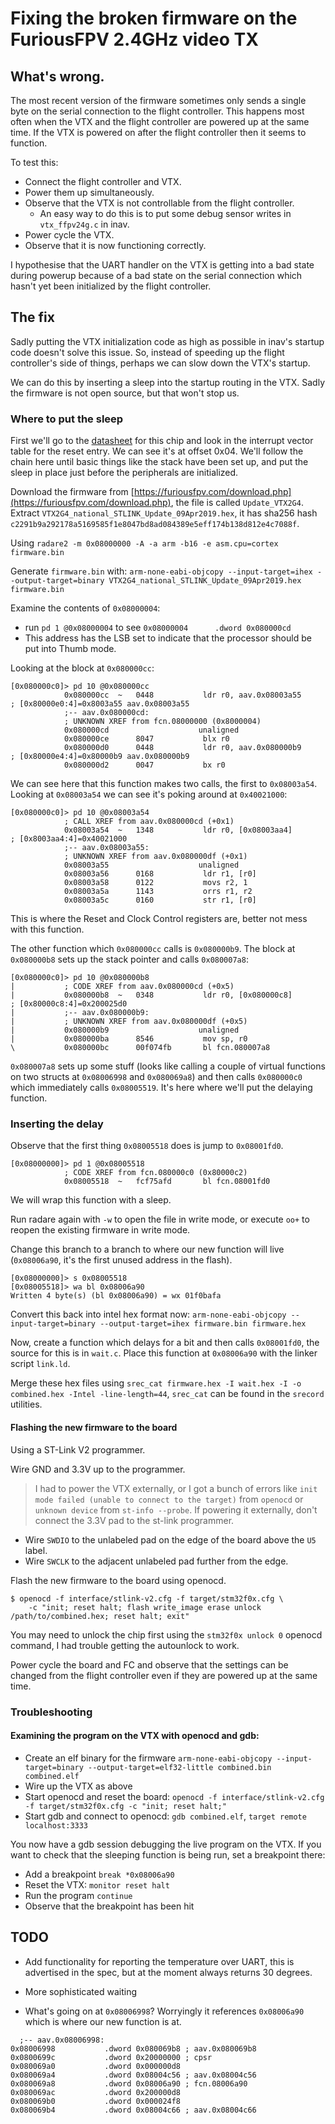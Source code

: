 # Fixing the broken firmware on the FuriousFPV 2.4GHz video TX

## What's wrong.

The most recent version of the firmware sometimes only sends a single byte on
the serial connection to the flight controller. This happens most often when the
VTX and the flight controller are powered up at the same time. If the VTX is
powered on after the flight controller then it seems to function.

To test this:

- Connect the flight controller and VTX.
- Power them up simultaneously.
- Observe that the VTX is not controllable from the flight controller.
  - An easy way to do this is to put some debug sensor writes in
    `vtx_ffpv24g.c` in inav.
- Power cycle the VTX.
- Observe that it is now functioning correctly.

I hypothesise that the UART handler on the VTX is getting into a bad state
during powerup because of a bad state on the serial connection which hasn't yet
been initialized by the flight controller.

## The fix

Sadly putting the VTX initialization code as high as possible in inav's startup
code doesn't solve this issue. So, instead of speeding up the flight
controller's side of things, perhaps we can slow down the VTX's startup.

We can do this by inserting a sleep into the startup routing in the VTX. Sadly
the firmware is not open source, but that won't stop us.

### Where to put the sleep

First we'll go to the
[datasheet](https://www.st.com/content/ccc/resource/technical/document/reference_manual/cf/10/a8/c4/29/fb/4c/42/DM00091010.pdf/files/DM00091010.pdf/jcr:content/translations/en.DM00091010.pdf)
for this chip and look in the interrupt vector table for the reset entry. We
can see it's at offset 0x04. We'll follow the chain here until basic things
like the stack have been set up, and put the sleep in place just before the
peripherals are initialized.

Download the firmware from
[https://furiousfpv.com/download.php](https://furiousfpv.com/download.php), the
file is called `Update_VTX2G4`. Extract
`VTX2G4_national_STLINK_Update_09Apr2019.hex`, it has sha256 hash
`c2291b9a292178a5169585f1e8047bd8ad084389e5eff174b138d812e4c7088f`.

Using `radare2 -m 0x08000000 -A -a arm -b16 -e asm.cpu=cortex firmware.bin`

Generate `firmware.bin` with: `arm-none-eabi-objcopy --input-target=ihex
--output-target=binary VTX2G4_national_STLINK_Update_09Apr2019.hex firmware.bin`

Examine the contents of `0x08000004`:

- run `pd 1 @0x08000004` to see `0x08000004      .dword 0x080000cd`
- This address has the LSB set to indicate that the processor should be put
  into Thumb mode.

Looking at the block at `0x080000cc`:

```
[0x080000c0]> pd 10 @0x080000cc
            0x080000cc  ~   0448           ldr r0, aav.0x08003a55      ; [0x80000e0:4]=0x8003a55 aav.0x08003a55
            ;-- aav.0x080000cd:
            ; UNKNOWN XREF from fcn.08000000 (0x8000004)
            0x080000cd                    unaligned
            0x080000ce      8047           blx r0
            0x080000d0      0448           ldr r0, aav.0x080000b9      ; [0x80000e4:4]=0x80000b9 aav.0x080000b9
            0x080000d2      0047           bx r0
```

We can see here that this function makes two calls, the first to `0x08003a54`.
Looking at `0x08003a54` we can see it's poking around at `0x40021000`:

```
[0x080000c0]> pd 10 @0x08003a54
            ; CALL XREF from aav.0x080000cd (+0x1)
            0x08003a54  ~   1348           ldr r0, [0x08003aa4]        ; [0x8003aa4:4]=0x40021000
            ;-- aav.0x08003a55:
            ; UNKNOWN XREF from aav.0x080000df (+0x1)
            0x08003a55                    unaligned
            0x08003a56      0168           ldr r1, [r0]
            0x08003a58      0122           movs r2, 1
            0x08003a5a      1143           orrs r1, r2
            0x08003a5c      0160           str r1, [r0]
```

This is where the Reset and Clock Control registers are, better not mess with
this function.

The other function which `0x080000cc` calls is `0x080000b9`. The block at
`0x080000b8` sets up the stack pointer and calls `0x080007a8`:

```
[0x080000c0]> pd 10 @0x080000b8
|           ; CODE XREF from aav.0x080000cd (+0x5)
|           0x080000b8  ~   0348           ldr r0, [0x080000c8]        ; [0x80000c8:4]=0x200025d0
|           ;-- aav.0x080000b9:
|           ; UNKNOWN XREF from aav.0x080000df (+0x5)
|           0x080000b9                    unaligned
|           0x080000ba      8546           mov sp, r0
\           0x080000bc      00f074fb       bl fcn.080007a8
```

`0x080007a8` sets up some stuff (looks like calling a couple of virtual
functions on two structs at `0x08006998` and `0x080069a8`) and then calls
`0x080000c0` which immediately calls `0x08005519`. It's here where we'll put
the delaying function.

### Inserting the delay

Observe that the first thing `0x08005518` does is jump to `0x08001fd0`.

```
[0x08000000]> pd 1 @0x08005518
            ; CODE XREF from fcn.080000c0 (0x80000c2)
            0x08005518  ~   fcf75afd       bl fcn.08001fd0
```

We will wrap this function with a sleep.

Run radare again with `-w` to open the file in write mode, or execute `oo+` to
reopen the existing firmware in write mode.

Change this branch to a branch to where our new function will live
(`0x08006a90`, it's the first unused address in the flash).

```
[0x08000000]> s 0x08005518
[0x08005518]> wa bl 0x08006a90
Written 4 byte(s) (bl 0x08006a90) = wx 01f0bafa
```

Convert this back into intel hex format now: `arm-none-eabi-objcopy
--input-target=binary --output-target=ihex firmware.bin firmware.hex`

Now, create a function which delays for a bit and then calls `0x08001fd0`, the
source for this is in `wait.c`. Place this function at `0x08006a90` with the
linker script `link.ld`.

Merge these hex files using `srec_cat firmware.hex -I wait.hex -I -o
combined.hex -Intel -line-length=44`, `srec_cat` can be found in the `srecord`
utilities.

#### Flashing the new firmware to the board

Using a ST-Link V2 programmer.

Wire GND and 3.3V up to the programmer.

> I had to power the VTX externally, or I got a bunch of errors like `init mode
> failed (unable to connect to the target)` from `openocd` or `unknown device`
> from `st-info --probe`. If powering it externally, don't connect the 3.3V pad
> to the st-link programmer.

- Wire `SWDIO` to the unlabeled pad on the edge of the board above the `U5` label.
- Wire `SWCLK` to the adjacent unlabeled pad further from the edge.

Flash the new firmware to the board using openocd.

```
$ openocd -f interface/stlink-v2.cfg -f target/stm32f0x.cfg \
    -c "init; reset halt; flash write_image erase unlock /path/to/combined.hex; reset halt; exit"
```

You may need to unlock the chip first using the `stm32f0x unlock 0` openocd
command, I had trouble getting the autounlock to work.

Power cycle the board and FC and observe that the settings can be changed from
the flight controller even if they are powered up at the same time.

### Troubleshooting

#### Examining the program on the VTX with openocd and gdb:

- Create an elf binary for the firmware `arm-none-eabi-objcopy
  --input-target=binary --output-target=elf32-little combined.bin combined.elf`
- Wire up the VTX as above
- Start openocd and reset the board: `openocd -f interface/stlink-v2.cfg -f
  target/stm32f0x.cfg -c "init; reset halt;"`
- Start gdb and connect to openocd: `gdb combined.elf`, `target remote localhost:3333`

You now have a gdb session debugging the live program on the VTX. If you want
to check that the sleeping function is being run, set a breakpoint there:

- Add a breakpoint `break *0x08006a90`
- Reset the VTX: `monitor reset halt`
- Run the program `continue`
- Observe that the breakpoint has been hit

## TODO

- Add functionality for reporting the temperature over UART, this is advertised in the spec, but at the moment always returns 30 degrees.

- More sophisticated waiting

- What's going on at `0x08006998`? Worryingly it references `0x08006a90` which
  is where our new function is at.

```
  ;-- aav.0x08006998:
0x08006998           .dword 0x080069b8 ; aav.0x080069b8
0x0800699c           .dword 0x20000000 ; cpsr
0x080069a0           .dword 0x000000d8
0x080069a4           .dword 0x08004c56 ; aav.0x08004c56
0x080069a8           .dword 0x08006a90 ; fcn.08006a90
0x080069ac           .dword 0x200000d8
0x080069b0           .dword 0x000024f8
0x080069b4           .dword 0x08004c66 ; aav.0x08004c66
```
